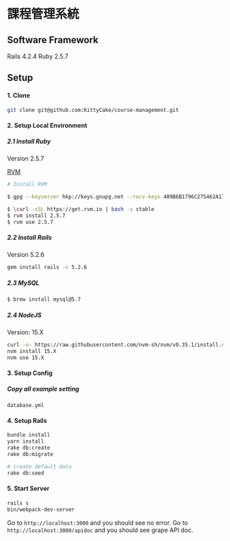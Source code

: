 # 課程管理系統
## Software Framework

Rails 4.2.4
Ruby 2.5.7

## Setup

#### 1. Clone

```bash
git clone git@github.com:KittyCake/course-management.git
```

#### 2. Setup Local Environment

##### 2.1 Install Ruby

Version 2.5.7

[RVM](https://rvm.io/)


```bash
# Install RVM

$ gpg --keyserver hkp://keys.gnupg.net --recv-keys 409B6B1796C275462A1703113804BB82D39DC0E3 7D2BAF1CF37B13E2069D6956105BD0E739499BDB

$ \curl -sSL https://get.rvm.io | bash -s stable
$ rvm install 2.5.7
$ rvm use 2.5.7
```

##### 2.2 Install Rails

Version 5.2.6

```bash
gem install rails -v 5.2.6
```

##### 2.3 MySQL

```bash
$ brew install mysql@5.7
```

##### 2.4 NodeJS

Version: 15.X 

```bash
curl -o- https://raw.githubusercontent.com/nvm-sh/nvm/v0.35.1/install.sh | bash
nvm install 15.X
nvm use 15.X
```

#### 3. Setup Config

##### Copy all example setting

```
database.yml 
```

#### 4. Setup Rails

```bash
bundle install
yarn install
rake db:create
rake db:migrate

# create default data
rake db:seed
```

#### 5. Start Server

```bash
rails s
bin/webpack-dev-server
```
Go to `http://localhost:3000` and you should see no error.
Go to `http://localhost:3000/apidoc` and you should see grape API doc.